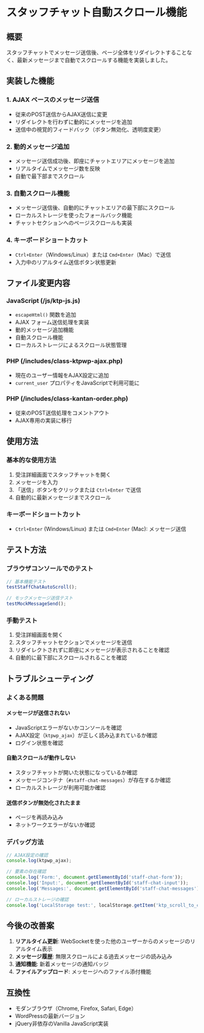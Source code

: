 # スタッフチャット自動スクロール機能

## 概要
スタッフチャットでメッセージ送信後、ページ全体をリダイレクトすることなく、最新メッセージまで自動でスクロールする機能を実装しました。

## 実装した機能

### 1. AJAX ベースのメッセージ送信
- 従来のPOST送信からAJAX送信に変更
- リダイレクトを行わずに動的にメッセージを追加
- 送信中の視覚的フィードバック（ボタン無効化、透明度変更）

### 2. 動的メッセージ追加
- メッセージ送信成功後、即座にチャットエリアにメッセージを追加
- リアルタイムでメッセージ数を反映
- 自動で最下部までスクロール

### 3. 自動スクロール機能
- メッセージ送信後、自動的にチャットエリアの最下部にスクロール
- ローカルストレージを使ったフォールバック機能
- チャットセクションへのページスクロールも実装

### 4. キーボードショートカット
- `Ctrl+Enter`（Windows/Linux）または `Cmd+Enter`（Mac）で送信
- 入力中のリアルタイム送信ボタン状態更新

## ファイル変更内容

### JavaScript (/js/ktp-js.js)
- `escapeHtml()` 関数を追加
- AJAX フォーム送信処理を実装
- 動的メッセージ追加機能
- 自動スクロール機能
- ローカルストレージによるスクロール状態管理

### PHP (/includes/class-ktpwp-ajax.php)
- 現在のユーザー情報をAJAX設定に追加
- `current_user` プロパティをJavaScriptで利用可能に

### PHP (/includes/class-kantan-order.php)
- 従来のPOST送信処理をコメントアウト
- AJAX専用の実装に移行

## 使用方法

### 基本的な使用方法
1. 受注詳細画面でスタッフチャットを開く
2. メッセージを入力
3. 「送信」ボタンをクリックまたは `Ctrl+Enter` で送信
4. 自動的に最新メッセージまでスクロール

### キーボードショートカット
- `Ctrl+Enter` (Windows/Linux) または `Cmd+Enter` (Mac): メッセージ送信

## テスト方法

### ブラウザコンソールでのテスト
```javascript
// 基本機能テスト
testStaffChatAutoScroll();

// モックメッセージ送信テスト
testMockMessageSend();
```

### 手動テスト
1. 受注詳細画面を開く
2. スタッフチャットセクションでメッセージを送信
3. リダイレクトされずに即座にメッセージが表示されることを確認
4. 自動的に最下部にスクロールされることを確認

## トラブルシューティング

### よくある問題

#### メッセージが送信されない
- JavaScriptエラーがないかコンソールを確認
- AJAX設定（`ktpwp_ajax`）が正しく読み込まれているか確認
- ログイン状態を確認

#### 自動スクロールが動作しない
- スタッフチャットが開いた状態になっているか確認
- メッセージコンテナ（`#staff-chat-messages`）が存在するか確認
- ローカルストレージが利用可能か確認

#### 送信ボタンが無効化されたまま
- ページを再読み込み
- ネットワークエラーがないか確認

### デバッグ方法
```javascript
// AJAX設定の確認
console.log(ktpwp_ajax);

// 要素の存在確認
console.log('Form:', document.getElementById('staff-chat-form'));
console.log('Input:', document.getElementById('staff-chat-input'));
console.log('Messages:', document.getElementById('staff-chat-messages'));

// ローカルストレージの確認
console.log('LocalStorage test:', localStorage.getItem('ktp_scroll_to_chat'));
```

## 今後の改善案

1. **リアルタイム更新**: WebSocketを使った他のユーザーからのメッセージのリアルタイム表示
2. **メッセージ履歴**: 無限スクロールによる過去メッセージの読み込み
3. **通知機能**: 新着メッセージの通知バッジ
4. **ファイルアップロード**: メッセージへのファイル添付機能

## 互換性

- モダンブラウザ（Chrome, Firefox, Safari, Edge）
- WordPressの最新バージョン
- jQuery非依存のVanilla JavaScript実装
